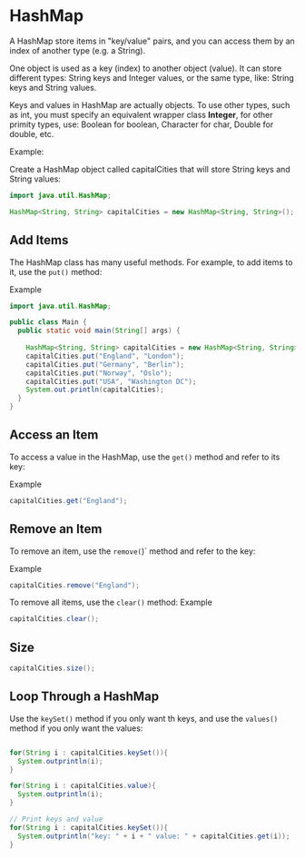 # HashMap

A HashMap store items in "key/value" pairs, and you can access them by an index of another type (e.g. a String).

One object is used as a key (index) to another object (value). It can store different types: String keys and Integer values, or the same type, like: String keys and String values.

Keys and values in HashMap are actually objects. To use other types, such as int, you must specify an equivalent wrapper class **Integer**, for other primity types, use: Boolean for boolean, Character for char, Double for double, etc.

Example:

Create a HashMap object called capitalCities that will store String keys and String values:

```java
import java.util.HashMap;

HashMap<String, String> capitalCities = new HashMap<String, String>();
```

## Add Items
The HashMap class has many useful methods. For example, to add items to it, use the `put()` method:

Example

```java
import java.util.HashMap;

public class Main {
  public static void main(String[] args) {
    
    HashMap<String, String> capitalCities = new HashMap<String, String>();
    capitalCities.put("England", "London");
    capitalCities.put("Germany", "Berlin");
    capitalCities.put("Norway", "Oslo");
    capitalCities.put("USA", "Washington DC");
    System.out.println(capitalCities);
  }
}
```

## Access an Item
To access a value in the HashMap, use the `get()` method and refer to its key:

Example

```java
capitalCities.get("England");
```

## Remove an Item
To remove an item, use the `remove(`)` method and refer to the key:

Example
```java
capitalCities.remove("England");
```

To remove all items, use the `clear()` method:
Example

```java
capitalCities.clear();
```

## Size
```java
capitalCities.size();
```

## Loop Through a HashMap

Use the `keySet()` method if you only want th keys, and use the `values()` method if you only want the values:

```java

for(String i : capitalCities.keySet()){
  System.outprintln(i);
}

for(String i : capitalCities.value){
  System.outprintln(i);
}

// Print keys and value
for(String i : capitalCities.keySet()){
  System.outprintln("key: " + i + " value: " + capitalCities.get(i));
}
```